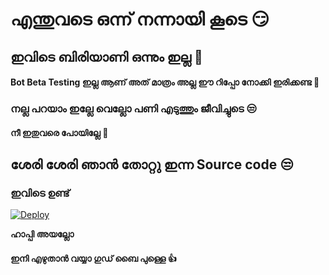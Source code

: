 # എന്തുവടെ ഒന്ന് നന്നായി കൂടെ 😏

## ഇവിടെ ബിരിയാണി ഒന്നും ഇല്ല 🥴

#### Bot Beta Testing ഇല്ല ആണ് അത് മാത്രം അല്ല ഈ റിപ്പോ നോക്കി ഇരിക്കണ്ട 😬

### നല്ല പറയാം ഇല്ലേ വെല്ലോ പണി എടുത്തും ജീവിച്ചുടെ 😒

#### നീ ഇതുവരെ പോയില്ലേ 🥴

## ശേരി ശേരി ഞാൻ തോറ്റു ഇന്ന Source code 😒

### ഇവിടെ ഉണ്ട്

[![Deploy](https://www.herokucdn.com/deploy/button.svg)](https://t.me/ippotharam34)

<b> ഹാപ്പി അയല്ലോ </b>

#### ഇനി എഴുതാൻ വയ്യാ ഗുഡ് ബൈ പുള്ളെ 👍


